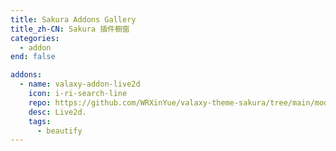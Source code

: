 ```yaml
---
title: Sakura Addons Gallery
title_zh-CN: Sakura 插件橱窗
categories:
  - addon
end: false

addons:
  - name: valaxy-addon-live2d
    icon: i-ri-search-line
    repo: https://github.com/WRXinYue/valaxy-theme-sakura/tree/main/modules/valaxy-addon-live2d
    desc: Live2d.
    tags:
      - beautify
---
```


<AddonGallery :addons="$frontmatter.addons" />
